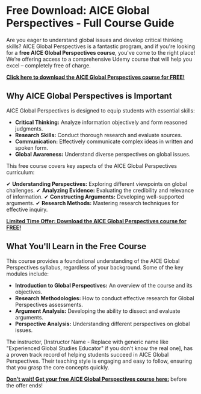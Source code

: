 # Free Download: AICE Global Perspectives - Full Course Guide

Are you eager to understand global issues and develop critical thinking skills? AICE Global Perspectives is a fantastic program, and if you're looking for a **free AICE Global Perspectives course**, you've come to the right place! We’re offering access to a comprehensive Udemy course that will help you excel – completely free of charge.

[**Click here to download the AICE Global Perspectives course for FREE!**](https://udemywork.com/aice-global-perspectives)

## Why AICE Global Perspectives is Important

AICE Global Perspectives is designed to equip students with essential skills:

*   **Critical Thinking:** Analyze information objectively and form reasoned judgments.
*   **Research Skills:** Conduct thorough research and evaluate sources.
*   **Communication:** Effectively communicate complex ideas in written and spoken form.
*   **Global Awareness:** Understand diverse perspectives on global issues.

This free course covers key aspects of the AICE Global Perspectives curriculum:

✔ **Understanding Perspectives:** Exploring different viewpoints on global challenges.
✔ **Analyzing Evidence:** Evaluating the credibility and relevance of information.
✔ **Constructing Arguments:** Developing well-supported arguments.
✔ **Research Methods:** Mastering research techniques for effective inquiry.

[**Limited Time Offer: Download the AICE Global Perspectives course for FREE!**](https://udemywork.com/aice-global-perspectives)

## What You'll Learn in the Free Course

This course provides a foundational understanding of the AICE Global Perspectives syllabus, regardless of your background. Some of the key modules include:

*   **Introduction to Global Perspectives:** An overview of the course and its objectives.
*   **Research Methodologies:** How to conduct effective research for Global Perspectives assessments.
*   **Argument Analysis:** Developing the ability to dissect and evaluate arguments.
*   **Perspective Analysis:** Understanding different perspectives on global issues.

The instructor, [Instructor Name - Replace with generic name like "Experienced Global Studies Educator" if you don't know the real one], has a proven track record of helping students succeed in AICE Global Perspectives. Their teaching style is engaging and easy to follow, ensuring that you grasp the core concepts quickly.

[**Don't wait! Get your free AICE Global Perspectives course here:**](https://udemywork.com/aice-global-perspectives) before the offer ends!
